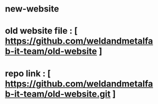 # new-website
# old website file : [ https://github.com/weldandmetalfab-it-team/old-website ]
# repo link : [ https://github.com/weldandmetalfab-it-team/old-website.git ]
